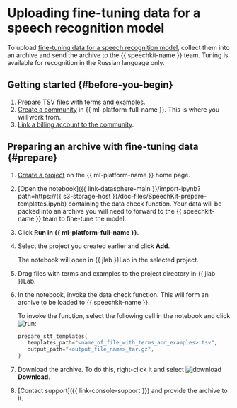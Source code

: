 # Uploading fine-tuning data for a speech recognition model


To upload [fine-tuning data for a speech recognition model](additional-training.md#advanced-training), collect them into an archive and send the archive to the {{ speechkit-name }} team. Tuning is available for recognition in the Russian language only.

## Getting started {#before-you-begin}

1. Prepare TSV files with [terms and examples](additional-training.md#advanced-training).
1. [Create a community](../../datasphere/operations/community/create.md) in {{ ml-platform-full-name }}. This is where you will work from.
1. [Link a billing account to the community](../../datasphere/operations/community/link-ba.md).

## Preparing an archive with fine-tuning data {#prepare}

1. [Create a project](../../datasphere/operations/projects/create.md) on the {{ ml-platform-name }} home page.
1. [Open the notebook]({{ link-datasphere-main }}/import-ipynb?path=https://{{ s3-storage-host }}/doc-files/SpeechKit-prepare-templates.ipynb) containing the data check function. Your data will be packed into an archive you will need to forward to the {{ speechkit-name }} team to fine-tune the model.

1. Click **Run in {{ ml-platform-full-name }}**.
1. Select the project you created earlier and click **Add**.

   The notebook will open in {{ jlab }}Lab in the selected project.

1. Drag files with terms and examples to the project directory in {{ jlab }}Lab.
1. In the notebook, invoke the data check function. This will form an archive to be loaded to {{ speechkit-name }}.

   To invoke the function, select the following cell in the notebook and click ![run](../../_assets/datasphere/jupyterlab/run.svg):

   ```python
   prepare_stt_templates(
      templates_path="<name_of_file_with_terms_and_examples>.tsv",
      output_path="<output_file_name>_tar.gz",
   )
   ```

1. Download the archive. To do this, right-click it and select ![download](../../_assets/datasphere/jupyterlab/download.svg) **Download**.
1. [Contact support]({{ link-console-support }}) and provide the archive to it.
